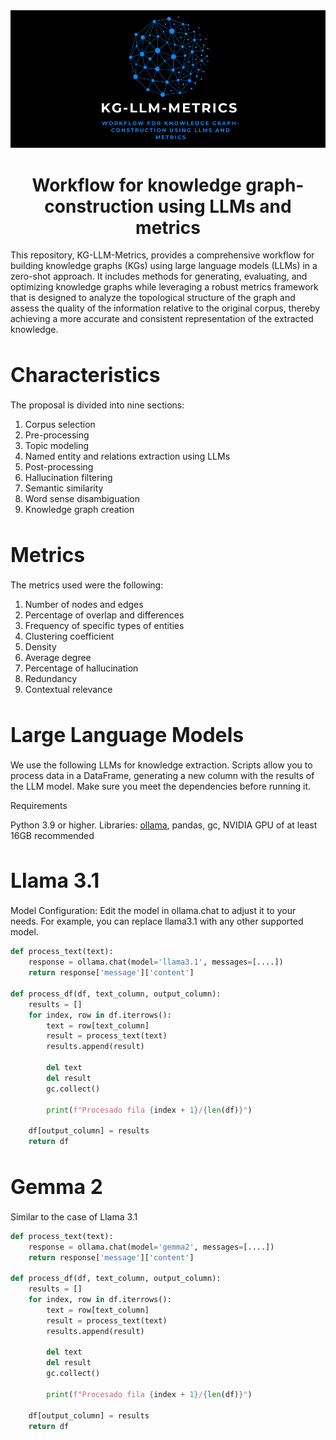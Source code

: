<div align="center">
    <img src="img/KG-LLM-Metrics.png" alt="logo" style="border-radius: 50 px;">
</div>


<div align="center">
    <h1>Workflow for knowledge graph-construction using LLMs and metrics</h1>
</div>

This repository, KG-LLM-Metrics, provides a comprehensive workflow for building knowledge graphs (KGs) using large language models (LLMs) in a zero-shot approach. It includes methods for generating, evaluating, and optimizing knowledge graphs while leveraging a robust metrics framework that is designed to analyze the topological structure of the graph and assess the quality of the information relative to the original corpus, thereby achieving a more accurate and consistent representation of the extracted knowledge.

<h2 style="font-size: 2rem; margin-bottom: 20px;">Characteristics</h2>

The proposal is divided into nine sections: 

1) Corpus selection
2) Pre-processing
3) Topic modeling
4) Named entity and relations extraction using LLMs
5) Post-processing
6) Hallucination filtering
7) Semantic similarity
8) Word sense disambiguation
9) Knowledge graph creation

<h2 style="font-size: 2rem; margin-bottom: 20px;">Metrics</h2>

The metrics used were the following:

1. Number of nodes and edges
2. Percentage of overlap and differences
3. Frequency of specific types of entities
4. Clustering coefficient
5. Density
6. Average degree
7. Percentage of hallucination
8. Redundancy
9. Contextual relevance

<h2 style="font-size: 2rem; margin-bottom: 20px;">Large Language Models</h2>

We use the following LLMs for knowledge extraction. Scripts allow you to process data in a DataFrame, generating a new column with the results of the LLM model. Make sure you meet the dependencies before running it.

Requirements

Python 3.9 or higher.
Libraries: <a href="https://ollama.com/">ollama</a>, pandas, gc, NVIDIA GPU of at least 16GB recommended

<h2 style="font-size: 2rem; margin-bottom: 20px;">Llama 3.1</h2

Model Configuration: Edit the model in ollama.chat to adjust it to your needs. For example, you can replace llama3.1 with any other supported model.

```python
def process_text(text):
    response = ollama.chat(model='llama3.1', messages=[....])
    return response['message']['content']

def process_df(df, text_column, output_column):
    results = []
    for index, row in df.iterrows():
        text = row[text_column]
        result = process_text(text)
        results.append(result)

        del text
        del result
        gc.collect()

        print(f"Procesado fila {index + 1}/{len(df)}")

    df[output_column] = results
    return df
```


<h2 style="font-size: 2rem; margin-bottom: 20px;">Gemma 2</h2>

Similar to the case of Llama 3.1

```python
def process_text(text):
    response = ollama.chat(model='gemma2', messages=[....])
    return response['message']['content']

def process_df(df, text_column, output_column):
    results = []
    for index, row in df.iterrows():
        text = row[text_column]
        result = process_text(text)
        results.append(result)

        del text
        del result
        gc.collect()

        print(f"Procesado fila {index + 1}/{len(df)}")

    df[output_column] = results
    return df
```


